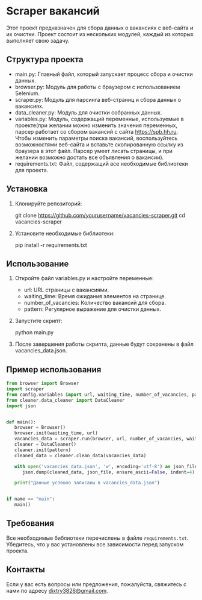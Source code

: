 # Scraper вакансий

Этот проект предназначен для сбора данных о вакансиях с веб-сайта и их очистки. Проект состоит из нескольких модулей, каждый из которых выполняет свою задачу.

## Структура проекта

- main.py: Главный файл, который запускает процесс сбора и очистки данных.
- browser.py: Модуль для работы с браузером с использованием Selenium.
- scraper.py: Модуль для парсинга веб-страниц и сбора данных о вакансиях.
- data_cleaner.py: Модуль для очистки собранных данных.
- variables.py: Модуль, содержащий переменные, используемые в проекте(при желании можно изменить значения переменных, парсер работает со сбором вакансий с сайта https://spb.hh.ru. Чтобы изменить параметры поиска вакансий, воспользуйтесь возможностями веб-сайта и вставьте скопированную ссылку из браузера в этот файл. Парсер умеет лисать страницы, и при желании возможно достать все объявления о вакансии).
- requirements.txt: Файл, содержащий все необходимые библиотеки для проекта.

## Установка

1. Клонируйте репозиторий:
   
    git clone https://github.com/yourusername/vacancies-scraper.git
    cd vacancies-scraper
    
2. Установите необходимые библиотеки:
   
    pip install -r requirements.txt
    
## Использование

1. Откройте файл variables.py и настройте переменные:
    - url: URL страницы с вакансиями.
    - waiting_time: Время ожидания элементов на странице.
    - number_of_vacancies: Количество вакансий для сбора.
    - pattern: Регулярное выражение для очистки данных.

2. Запустите скрипт:
   
    python main.py
    
3. После завершения работы скрипта, данные будут сохранены в файл vacancies_data.json.

## Пример использования

```python
from browser import Browser
import scraper
from config.variables import url, waiting_time, number_of_vacancies, pattern
from cleaner.data_cleaner import DataCleaner
import json


def main():
   browser = Browser()
   browser.init(waiting_time, url)
   vacancies_data = scraper.run(browser, url, number_of_vacancies, waiting_time)
   cleaner = DataCleaner()
   cleaner.init(pattern)
   cleaned_data = cleaner.clean_data(vacancies_data)

   with open('vacancies_data.json', 'w', encoding='utf-8') as json_file:
      json.dump(cleaned_data, json_file, ensure_ascii=False, indent=4)

   print("Данные успешно записаны в vacancies_data.json")


if name == "main":
   main()
```

## Требования

Все необходимые библиотеки перечислены в файле `requirements.txt`. Убедитесь, что у вас установлены все зависимости перед запуском проекта.

## Контакты

Если у вас есть вопросы или предложения, пожалуйста, свяжитесь с нами по адресу [dixtry3826@gmail.com](mailto:dixtry3826@gmail.com).
